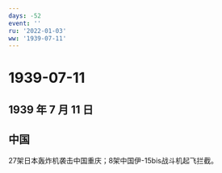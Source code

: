 ```yaml
---
days: -52
event: ''
ru: '2022-01-03'
ww: '1939-07-11'
---
```


# 1939-07-11

## 1939 年 7 月 11 日

## 中国

27架日本轰炸机袭击中国重庆；8架中国伊-15bis战斗机起飞拦截。